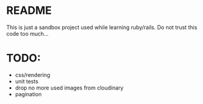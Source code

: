 # README


This is just a sandbox project used while learning ruby/rails. Do not trust this code too much...


# TODO:
 - css/rendering
 - unit tests
 - drop no more used images from cloudinary
 - pagination
